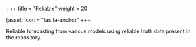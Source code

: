 +++
title = "Reliable"
weight = 20

[asset]
  icon = "fas fa-anchor"
+++

Reliable forecasting from various models using reliable truth data present in the repository.